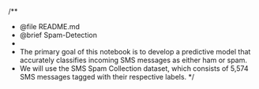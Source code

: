 /**
 * @file README.md
 * @brief Spam-Detection
 *
 * The primary goal of this notebook is to develop a predictive model that accurately classifies incoming SMS messages as either ham or spam.
 * We will use the SMS Spam Collection dataset, which consists of 5,574 SMS messages tagged with their respective labels.
 */
